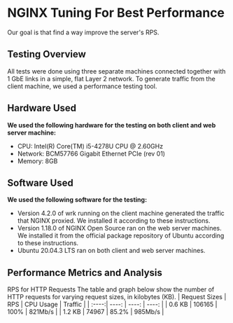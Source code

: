 NGINX Tuning For Best Performance
=================================
Our goal is that find a way improve the server's RPS.

## Testing Overview
All tests were done using three separate machines connected together with 1 GbE links in a simple, flat Layer 2 network.
To generate traffic from the client machine, we used a performance testing tool. 


## Hardware Used
**We used the following hardware for the testing on both client and web server machine:**
- CPU: Intel(R) Core(TM) i5-4278U CPU @ 2.60GHz
- Network: BCM57766 Gigabit Ethernet PCIe (rev 01) 
- Memory: 8GB

## Software Used
**We used the following software for the testing:**
- Version 4.2.0 of wrk running on the client machine generated the traffic that NGINX proxied. We installed it according to these instructions.
- Version 1.18.0 of NGINX Open Source ran on the web server machines. We installed it from the official package repository of Ubuntu according to these instructions.
- Ubuntu 20.04.3 LTS ran on both client and web server machines.

## Performance Metrics and Analysis
RPS for HTTP Requests
The table and graph below show the number of HTTP requests for varying request sizes, in kilobytes (KB).
|  Request Sizes | RPS	 | CPU Usage	 | Traffic	 |
| :----:| ----: | ----: | ----: |
| 0.6 KB | 106165 | 100% | 821Mb/s |
| 1.2 KB | 74967 | 85.2% | 985Mb/s |
